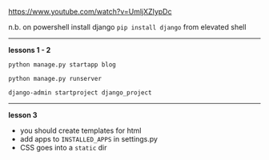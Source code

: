 https://www.youtube.com/watch?v=UmljXZIypDc

n.b. on powershell install django `pip install django` from elevated shell

---

**lessons 1 - 2**

`python manage.py startapp blog`

`python manage.py runserver`

`django-admin startproject django_project`

---

**lesson 3** 

- you should create templates for html
- add apps to `INSTALLED_APPS` in settings.py
- CSS goes into a `static` dir